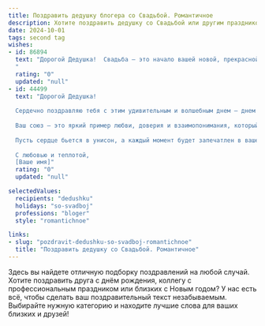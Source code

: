 ```yaml
---
title: Поздравить дедушку блогера со Свадьбой. Романтичное
description: Хотите поздравить дедушку со Свадьбой или другим праздником? Наш ИИ создаст незабываемое поздравление, а вы обязательно выделитесь среди других.  
date: 2024-10-01
tags: second tag
wishes:
- id: 86894
  text: "Дорогой Дедушка!  Свадьба – это начало вашей новой, прекрасной главы, наполненной любовью и счастьем!  Пусть ваш блогерский талант вдохновляет вас на создание самых трогательных семейных историй, а каждый день вашей совместной жизни будет полон ярких красок и незабываемых моментов.  Горько!
  "
  rating: "0"
  updated: "null"
- id: 44499
  text: "Дорогой Дедушка!
  
  Сердечно поздравляю тебя с этим удивительным и волшебным днем — днем вашей свадьбы! Пусть ваша жизнь будет наполнена красотой и гармонией, как самые романтичные истории, которые вы делаете своими словами и кадрами.
  
  Ваш союз — это яркий пример любви, доверия и взаимопонимания, который вдохновляет нас всех. Желаю вам, чтобы каждый новый день приносил радость и счастье, а фрагменты вашей совместной истории складывались в неповторимый роман, который вы будете с удовольствием читать вместе.
  
  Пусть сердце бьется в унисон, а каждый момент будет запечатлен в вашем блоге, чтобы излучать свет и тепло вашей любви. Счастья вам, здоровья и долгих лет вместе, наполненных смехом, радостью и вдохновением!
  
  С любовью и теплотой,
  [Ваше имя]"
  rating: "0"
  updated: "null"

selectedValues:
  recipients: "dedushku"
  holidays: "so-svadboj"
  professions: "bloger"
  style: "romantichnoe"

links:
- slug: "pozdravit-dedushku-so-svadboj-romantichnoe"
  title: "Поздравить дедушку со Свадьбой. Романтичное"
---
```


Здесь вы найдете отличную подборку поздравлений на любой случай.
Хотите поздравить друга с днём рождения, коллегу с профессиональным праздником или близких с Новым годом? У нас есть всё, чтобы сделать ваш поздравительный текст незабываемым. Выбирайте нужную категорию и находите лучшие слова для ваших близких и друзей!
